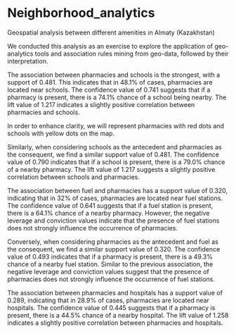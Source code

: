 # Neighborhood_analytics
Geospatial analysis between different amenities in Almaty (Kazakhstan)

We conducted this analysis as an exercise to explore the application of geo-analytics tools and association rules mining from geo-data, followed by their interpretation.

The association between pharmacies and schools is the strongest, with a support of 0.481. This indicates that in 48.1% of cases, pharmacies are located near schools. The confidence value of 0.741 suggests that if a pharmacy is present, there is a 74.1% chance of a school being nearby. The lift value of 1.217 indicates a slightly positive correlation between pharmacies and schools.

In order to enhance clarity, we will represent pharmacies with red dots and schools with yellow dots on the map.

Similarly, when considering schools as the antecedent and pharmacies as the consequent, we find a similar support value of 0.481. The confidence value of 0.790 indicates that if a school is present, there is a 79.0% chance of a nearby pharmacy. The lift value of 1.217 suggests a slightly positive correlation between schools and pharmacies.

The association between fuel and pharmacies has a support value of 0.320, indicating that in 32% of cases, pharmacies are located near fuel stations. The confidence value of 0.641 suggests that if a fuel station is present, there is a 64.1% chance of a nearby pharmacy. However, the negative leverage and conviction values indicate that the presence of fuel stations does not strongly influence the occurrence of pharmacies.

Conversely, when considering pharmacies as the antecedent and fuel as the consequent, we find a similar support value of 0.320. The confidence value of 0.493 indicates that if a pharmacy is present, there is a 49.3% chance of a nearby fuel station. Similar to the previous association, the negative leverage and conviction values suggest that the presence of pharmacies does not strongly influence the occurrence of fuel stations.

The association between pharmacies and hospitals has a support value of 0.289, indicating that in 28.9% of cases, pharmacies are located near hospitals. The confidence value of 0.445 suggests that if a pharmacy is present, there is a 44.5% chance of a nearby hospital. The lift value of 1.258 indicates a slightly positive correlation between pharmacies and hospitals.
